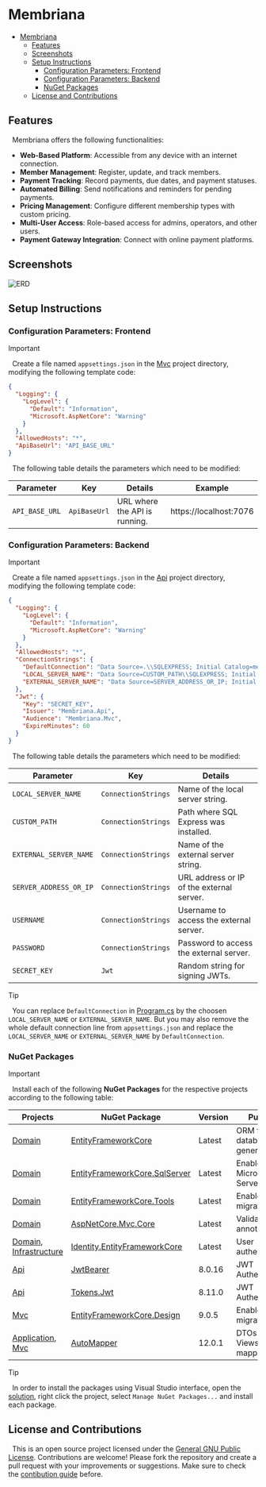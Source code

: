 # Membriana

- [Membriana](#membriana)
  - [Features](#features)
  - [Screenshots](#screenshots)
  - [Setup Instructions](#setup-instructions)
    - [Configuration Parameters: Frontend](#configuration-parameters-frontend)
    - [Configuration Parameters: Backend](#configuration-parameters-backend)
    - [NuGet Packages](#nuget-packages)
  - [License and Contributions](#license-and-contributions)

## Features

&nbsp;
Membriana offers the following functionalities:
- **Web-Based Platform**: Accessible from any device with an internet connection.
- **Member Management**: Register, update, and track members.
- **Payment Tracking**: Record payments, due dates, and payment statuses.
- **Automated Billing**: Send notifications and reminders for pending payments.
- **Pricing Management**: Configure different membership types with custom pricing.
- **Multi-User Access**: Role-based access for admins, operators, and other users.
- **Payment Gateway Integration**: Connect with online payment platforms.

## Screenshots

![ERD](https://i.imgur.com/fAL0oJb.png)

## Setup Instructions

### Configuration Parameters: Frontend

> [!IMPORTANT]
&nbsp;
Create a file named `appsettings.json` in the [Mvc](./src/Mvc/) project directory, modifying the following template code:

```json
{
  "Logging": {
    "LogLevel": {
      "Default": "Information",
      "Microsoft.AspNetCore": "Warning"
    }
  },
  "AllowedHosts": "*",
  "ApiBaseUrl": "API_BASE_URL"
}
```

&nbsp;
The following table details the parameters which need to be modified:

| Parameter | Key | Details | Example |
|-|-|-|-|
| `API_BASE_URL` | `ApiBaseUrl` | URL where the API is running. | https://localhost:7076 |

### Configuration Parameters: Backend

> [!IMPORTANT]
&nbsp;
Create a file named `appsettings.json` in the [Api](./src/Api/) project directory, modifying the following template code:

```json
{
  "Logging": {
    "LogLevel": {
      "Default": "Information",
      "Microsoft.AspNetCore": "Warning"
    }
  },
  "AllowedHosts": "*",
  "ConnectionStrings": {
    "DefaultConnection": "Data Source=.\\SQLEXPRESS; Initial Catalog=membriana_db; Integrated Security=True",
    "LOCAL_SERVER_NAME": "Data Source=CUSTOM_PATH\\SQLEXPRESS; Initial Catalog=membriana_db; Integrated Security=True",
    "EXTERNAL_SERVER_NAME": "Data Source=SERVER_ADDRESS_OR_IP; Initial Catalog=membriana_db; User ID=USERNAME; Password=PASSWORD; Connect Timeout=30; TrustServerCertificate=True;"
  },
  "Jwt": {
    "Key": "SECRET_KEY",
    "Issuer": "Membriana.Api",
    "Audience": "Membriana.Mvc",
    "ExpireMinutes": 60
  }
}
```

&nbsp;
The following table details the parameters which need to be modified:

| Parameter | Key | Details |
|-|-|-|
| `LOCAL_SERVER_NAME` | `ConnectionStrings` | Name of the local server string. |
| `CUSTOM_PATH` | `ConnectionStrings` | Path where SQL Express was installed. |
| `EXTERNAL_SERVER_NAME` | `ConnectionStrings` | Name of the external server string. |
| `SERVER_ADDRESS_OR_IP` | `ConnectionStrings` | URL address or IP of the external server. |
| `USERNAME` | `ConnectionStrings` | Username to access the external server. |
| `PASSWORD` | `ConnectionStrings` | Password to access the external server. |
| `SECRET_KEY` | `Jwt` | Random string for signing JWTs. |

> [!TIP]
&nbsp;
You can replace `DefaultConnection` in [Program.cs](./src/Mvc/Program.cs) by the choosen `LOCAL_SERVER_NAME` or `EXTERNAL_SERVER_NAME`. But you may also remove the whole default connection line from `appsettings.json` and replace the `LOCAL_SERVER_NAME` or `EXTERNAL_SERVER_NAME` by `DefaultConnection`.

### NuGet Packages

> [!IMPORTANT]
&nbsp;
Install each of the following **NuGet Packages** for the respective projects according to the following table:

| Projects | NuGet Package | Version | Purpose |
|-|-|-|-|
| [Domain](./src/Domain/) | [EntityFrameworkCore](https://www.nuget.org/packages/Microsoft.EntityFrameworkCore/) | Latest | ORM for database generation. |
| [Domain](./src/Domain/) | [EntityFrameworkCore.SqlServer](https://www.nuget.org/packages/Microsoft.EntityFrameworkCore.SqlServer/) | Latest | Enables Microsoft SQL Server. |
| [Domain](./src/Domain/) | [EntityFrameworkCore.Tools](https://www.nuget.org/packages/Microsoft.EntityFrameworkCore.Tools/) | Latest | Enables migrations. |
| [Domain](./src/Domain/) | [AspNetCore.Mvc.Core](https://www.nuget.org/packages/Microsoft.AspNetCore.Mvc.Core/) | Latest | ValidateNever annotation. |
| [Domain](./src/Domain/), [Infrastructure](./src/Infrastructure/) | [Identity.EntityFrameworkCore](https://www.nuget.org/packages/Microsoft.AspNetCore.Identity.EntityFrameworkCore/) | Latest | User authentication. |
| [Api](./src/Api/) | [JwtBearer](https://www.nuget.org/packages/Microsoft.AspNetCore.Authentication.JwtBearer/) | 8.0.16 | JWT Authentication. |
| [Api](./src/Api/) | [Tokens.Jwt](https://www.nuget.org/packages/System.IdentityModel.Tokens.Jwt) | 8.11.0 | JWT Authentication. |
| [Mvc](./src/Mvc/) | [EntityFrameworkCore.Design](https://www.nuget.org/packages/Microsoft.EntityFrameworkCore.Design/) | 9.0.5 | Enables migrations. |
| [Application](./src/Application/), [Mvc](./src/Mvc/) | [AutoMapper](https://www.nuget.org/packages/AutoMapper.Extensions.Microsoft.DependencyInjection/) | 12.0.1 | DTOs and Views mapping. |

>[!TIP]
&nbsp;
In order to install the packages using Visual Studio interface, open the [solution](./src/Membriana.sln), right click the project, select `Manage NuGet Packages...` and install each package.

## License and Contributions

&nbsp;
This is an open source project licensed under the [General GNU Public License](./LICENSE).
Contributions are welcome! Please fork the repository and create a pull request with your improvements or suggestions.
Make sure to check the [contibution guide](./CONTRIBUTING.md) before.